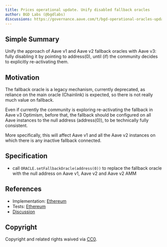```yaml
---
title: Prices operational update. Unify disabled fallback oracles
author: BGD Labs (@bgdlabs)
discussions: https://governance.aave.com/t/bgd-operational-oracles-update/13213/13
---
```


## Simple Summary

Unify the approach of Aave v1 and Aave v2 fallback oracles with Aave v3: fully disabling it by pointing to address(0), until (if) the community decides to explicitly re-activating them.

## Motivation

The fallback oracle is a legacy mechanism, currently deprecated, as reliance on the main oracle (Chainlink) is expected, so there is not really much value on fallback.

Even if currently the community is exploring re-activating the fallback in Aave v3 Optimism, before that, the fallback should be configured on all Aave instances to the null address (address(0)), to be technically fully consistent.

More specifically, this will affect Aave v1 and all the Aave v2 instances on which there is any inactive fallback connected.

## Specification

- call `ORACLE.setFallbackOracle(address(0))` to replace the fallback oracle with the null address on Aave v1, Aave v2 and Aave v2 AMM

## References

- Implementation: [Ethereum](https://github.com/bgd-labs/aave-proposals/blob/65515e206f1d3e2aa33ccb6e65e42345e5ada866/src/AaveV2_Eth_UnifyFallbackOracles_20230507/AaveV2EthUnifyFallbackOracles20230507.sol)
- Tests: [Ethereum](https://github.com/bgd-labs/aave-proposals/blob/65515e206f1d3e2aa33ccb6e65e42345e5ada866/src/AaveV2_Eth_UnifyFallbackOracles_20230507/AaveV2EthUnifyFallbackOracles20230507.t.sol)
- [Discussion](https://governance.aave.com/t/bgd-operational-oracles-update/13213/13)

## Copyright

Copyright and related rights waived via [CC0](https://creativecommons.org/publicdomain/zero/1.0/).

